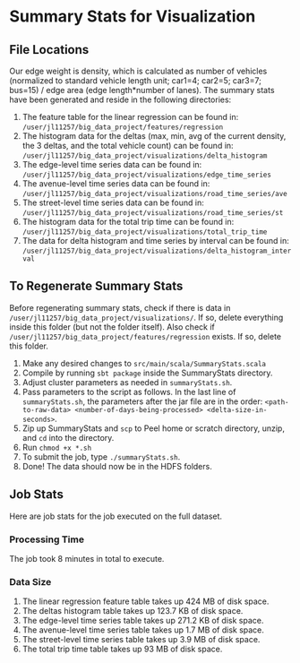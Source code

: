 # Summary Stats for Visualization
## File Locations
Our edge weight is density, which is calculated as number of vehicles (normalized to standard vehicle length unit; car1=4; car2=5; car3=7; bus=15) / edge area (edge length*number of lanes). The summary stats have been generated and reside in the following directories:
1. The feature table for the linear regression can be found in:  
```/user/jl11257/big_data_project/features/regression```  
2. The histogram data for the deltas (max, min, avg of the current density, the 3 deltas, and the total vehicle count) can be found in:
```/user/jl11257/big_data_project/visualizations/delta_histogram```  
3. The edge-level time series data can be found in:
```/user/jl11257/big_data_project/visualizations/edge_time_series```  
4. The avenue-level time series data can be found in:
```/user/jl11257/big_data_project/visualizations/road_time_series/ave```  
5. The street-level time series data can be found in:  
```/user/jl11257/big_data_project/visualizations/road_time_series/st```  
6. The histogram data for the total trip time can be found in:
```/user/jl11257/big_data_project/visualizations/total_trip_time```
7. The data for delta histogram and time series by interval can be found in:
```/user/jl11257/big_data_project/visualizations/delta_histogram_interval``` 

## To Regenerate Summary Stats
Before regenerating summary stats, check if there is data in ```/user/jl11257/big_data_project/visualizations/```. If so, delete everything inside this folder (but not the folder itself). Also check if ```/user/jl11257/big_data_project/features/regression``` exists. If so, delete this folder. 
1. Make any desired changes to ```src/main/scala/SummaryStats.scala```
2. Compile by running ```sbt package``` inside the SummaryStats directory.
3. Adjust cluster parameters as needed in ```summaryStats.sh```. 
4. Pass parameters to the script as follows. In the last line of ```summaryStats.sh```, the parameters after the jar file are in the order: ```<path-to-raw-data> <number-of-days-being-processed> <delta-size-in-seconds>```.
5. Zip up SummaryStats and ```scp``` to Peel home or scratch directory, unzip, and ```cd``` into the directory.
6. Run ```chmod +x *.sh```
7. To submit the job, type ```./summaryStats.sh```.
8. Done! The data should now be in the HDFS folders.

## Job Stats
Here are job stats for the job executed on the full dataset.
### Processing Time
The job took 8 minutes in total to execute.
### Data Size
1. The linear regression feature table takes up 424 MB of disk space.
2. The deltas histogram table takes up 123.7 KB of disk space.
3. The edge-level time series table takes up 271.2 KB of disk space.
4. The avenue-level time series table takes up 1.7 MB of disk space.
5. The street-level time series table takes up 3.9 MB of disk space.
6. The total trip time table takes up 93 MB of disk space.